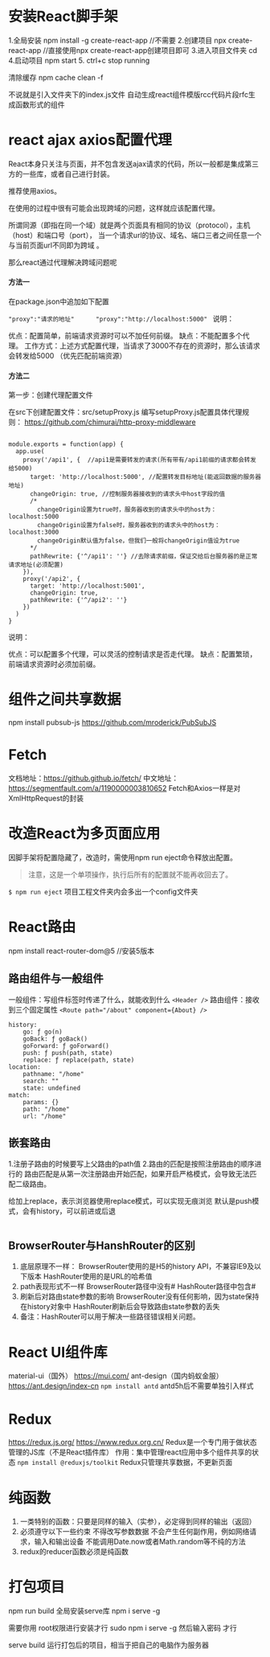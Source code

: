 # 安装React脚手架
1.全局安装 npm install -g create-react-app //不需要
2.创建项目 npx create-react-app <project-directory> //直接使用npx create-react-app创建项目即可
3.进入项目文件夹 cd <project-directory>
4.启动项目 npm start
5. ctrl+c stop running

清除缓存 npm cache clean -f 

不说就是引入文件夹下的index.js文件
自动生成react组件模版rcc代码片段rfc生成函数形式的组件
# react ajax axios配置代理
React本身只关注与页面，并不包含发送ajax请求的代码，所以一般都是集成第三方的一些库，或者自己进行封装。

推荐使用axios。

在使用的过程中很有可能会出现跨域的问题，这样就应该配置代理。

所谓同源（即指在同一个域）就是两个页面具有相同的协议（protocol），主机（host）和端口号（port）， 当一个请求url的协议、域名、端口三者之间任意一个与当前页面url不同即为跨域 。

那么react通过代理解决跨域问题呢
#### 方法一

在package.json中追加如下配置

`"proxy":"请求的地址"      "proxy":"http://localhost:5000" ` 
说明：

优点：配置简单，前端请求资源时可以不加任何前缀。
缺点：不能配置多个代理。
工作方式：上述方式配置代理，当请求了3000不存在的资源时，那么该请求会转发给5000 （优先匹配前端资源）
#### 方法二

第一步：创建代理配置文件

在src下创建配置文件：src/setupProxy.js
编写setupProxy.js配置具体代理规则：
https://github.com/chimurai/http-proxy-middleware

```const proxy = require('http-proxy-middleware')

module.exports = function(app) {
  app.use(
    proxy('/api1', {  //api1是需要转发的请求(所有带有/api1前缀的请求都会转发给5000)
      target: 'http://localhost:5000', //配置转发目标地址(能返回数据的服务器地址)
      changeOrigin: true, //控制服务器接收到的请求头中host字段的值
      /*
      	changeOrigin设置为true时，服务器收到的请求头中的host为：localhost:5000
      	changeOrigin设置为false时，服务器收到的请求头中的host为：localhost:3000
      	changeOrigin默认值为false，但我们一般将changeOrigin值设为true
      */
      pathRewrite: {'^/api1': ''} //去除请求前缀，保证交给后台服务器的是正常请求地址(必须配置)
    }),
    proxy('/api2', { 
      target: 'http://localhost:5001',
      changeOrigin: true,
      pathRewrite: {'^/api2': ''}
    })
  )
}
```
说明：

优点：可以配置多个代理，可以灵活的控制请求是否走代理。
缺点：配置繁琐，前端请求资源时必须加前缀。
# 组件之间共享数据
npm install pubsub-js
https://github.com/mroderick/PubSubJS
# Fetch
文档地址：https://github.github.io/fetch/
中文地址：https://segmentfault.com/a/1190000003810652
Fetch和Axios一样是对XmlHttpRequest的封装
# 改造React为多页面应用
因脚手架将配置隐藏了，改造时，需使用npm run eject命令释放出配置。
> 注意，这是一个单项操作，执行后所有的配置就不能再收回去了。

`$ npm run eject`
项目工程文件夹内会多出一个config文件夹
# React路由
npm install react-router-dom@5 //安装5版本
## 路由组件与一般组件
一般组件：写组件标签时传递了什么，就能收到什么
`<Header />`
路由组件：接收到三个固定属性
`<Route path="/about" component={About} />`
   
    history: 
        go: ƒ go(n)
        goBack: ƒ goBack()
        goForward: ƒ goForward()
        push: ƒ push(path, state)
        replace: ƒ replace(path, state)
    location: 
        pathname: "/home"
        search: ""
        state: undefined
    match: 
        params: {}
        path: "/home"
        url: "/home"

## 嵌套路由
1.注册子路由的时候要写上父路由的path值
2.路由的匹配是按照注册路由的顺序进行的
路由匹配是从第一次注册路由开始匹配，如果开启严格模式，会导致无法匹配二级路由。

给<Link/>加上replace，表示浏览器使用replace模式，可以实现无痕浏览
默认是push模式，会有history，可以前进或后退
```<Link replace to={{pathname:"/home/message/detail", state:{id:item.id,title:item.title}}}>{item.title}</Link>
```
## BrowserRouter与HanshRouter的区别
1. 底层原理不一样：
        BrowserRouter使用的是H5的history API，不兼容IE9及以下版本
        HashRouter使用的是URL的哈希值
2. path表现形式不一样
        BrowserRouter路径中没有#
        HashRouter路径中包含#
3. 刷新后对路由state参数的影响
        BrowserRouter没有任何影响，因为state保持在history对象中
        HashRouter刷新后会导致路由state参数的丢失
4. 备注：HashRouter可以用于解决一些路径错误相关问题。
# React UI组件库
material-ui（国外）
https://mui.com/
ant-design（国内蚂蚁金服）
https://ant.design/index-cn
`npm install antd`
antd5h后不需要单独引入样式
# Redux
https://redux.js.org/
https://www.redux.org.cn/
Redux是一个专门用于做状态管理的JS库（不是React插件库）
作用：集中管理react应用中多个组件共享的状态
 `npm install @reduxjs/toolkit`
 Redux只管理共享数据，不更新页面
# 纯函数
1. 一类特别的函数：只要是同样的输入（实参），必定得到同样的输出（返回）
2. 必须遵守以下一些约束
        不得改写参数数据
        不会产生任何副作用，例如网络请求，输入和输出设备
        不能调用Date.now或者Math.random等不纯的方法
3. redux的reducer函数必须是纯函数
# 打包项目
npm run build
全局安装serve库
npm i serve -g

需要你用 root权限进行安装才行
sudo npm i serve -g
然后输入密码 才行

serve build 运行打包后的项目，相当于把自己的电脑作为服务器